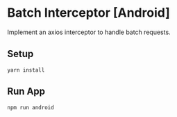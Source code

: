 # Batch Interceptor [Android]

Implement an axios interceptor to handle batch requests.

## Setup

```
yarn install
```

## Run App

```
npm run android
```
